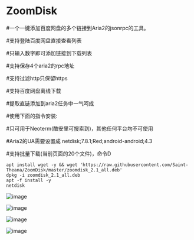 # ZoomDisk

#一个一键添加百度网盘的多个链接到Aria2的jsonrpc的工具。

#支持登陆百度网盘直接查看列表

#只输入数字即可添加链接到下载列表

#支持保存4个aria2的rpc地址

#支持过滤http只保留https

#支持百度网盘离线下载

#提取直链添加到aria2任务中一气呵成

#使用下面的指令安装:

#只可用于Neoterm(酷安里可搜索到)，其他任何平台均不可使用

#Aria2的UA需要设置成 netdisk;7.8.1;Red;android-android;4.3

#支持批量下载(当前页面的20个文件)，命令D

```SHELL
apt install wget -y && wget 'https://raw.githubusercontent.com/Saint-Theana/ZoomDisk/master/zoomdisk_2.1_all.deb'
dpkg -i zoomdisk_2.1_all.deb
apt -f install -y
netdisk
```
![image](https://github.com/Saint-Theana/ZoomDisk/raw/master/image/1.png)

![image](https://github.com/Saint-Theana/ZoomDisk/raw/master/image/2.png)

![image](https://github.com/Saint-Theana/ZoomDisk/raw/master/image/3.png)

![image](https://github.com/Saint-Theana/ZoomDisk/raw/master/image/4.png)
